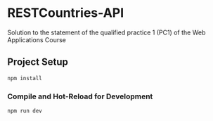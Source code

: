 # RESTCountries-API
Solution to the statement of the qualified practice 1 (PC1) of the Web Applications Course

## Project Setup

```sh
npm install
```

### Compile and Hot-Reload for Development

```sh
npm run dev
```
